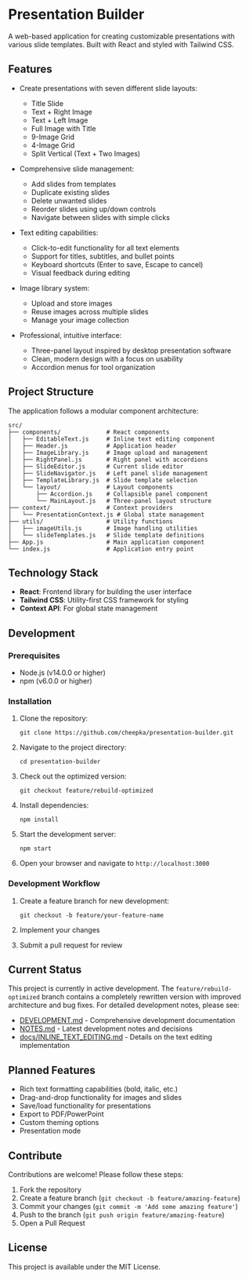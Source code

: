 # Presentation Builder

A web-based application for creating customizable presentations with various slide templates. Built with React and styled with Tailwind CSS.

## Features

- Create presentations with seven different slide layouts:
  - Title Slide
  - Text + Right Image
  - Text + Left Image
  - Full Image with Title
  - 9-Image Grid
  - 4-Image Grid
  - Split Vertical (Text + Two Images)

- Comprehensive slide management:
  - Add slides from templates
  - Duplicate existing slides
  - Delete unwanted slides
  - Reorder slides using up/down controls
  - Navigate between slides with simple clicks

- Text editing capabilities:
  - Click-to-edit functionality for all text elements
  - Support for titles, subtitles, and bullet points
  - Keyboard shortcuts (Enter to save, Escape to cancel)
  - Visual feedback during editing

- Image library system:
  - Upload and store images
  - Reuse images across multiple slides
  - Manage your image collection

- Professional, intuitive interface:
  - Three-panel layout inspired by desktop presentation software
  - Clean, modern design with a focus on usability
  - Accordion menus for tool organization

## Project Structure

The application follows a modular component architecture:

```
src/
├── components/             # React components
│   ├── EditableText.js     # Inline text editing component
│   ├── Header.js           # Application header
│   ├── ImageLibrary.js     # Image upload and management
│   ├── RightPanel.js       # Right panel with accordions
│   ├── SlideEditor.js      # Current slide editor
│   ├── SlideNavigator.js   # Left panel slide management
│   ├── TemplateLibrary.js  # Slide template selection
│   └── layout/             # Layout components
│       ├── Accordion.js    # Collapsible panel component
│       └── MainLayout.js   # Three-panel layout structure
├── context/                # Context providers
│   └── PresentationContext.js # Global state management
├── utils/                  # Utility functions
│   ├── imageUtils.js       # Image handling utilities
│   └── slideTemplates.js   # Slide template definitions
├── App.js                  # Main application component
└── index.js                # Application entry point
```

## Technology Stack

- **React**: Frontend library for building the user interface
- **Tailwind CSS**: Utility-first CSS framework for styling
- **Context API**: For global state management

## Development

### Prerequisites

- Node.js (v14.0.0 or higher)
- npm (v6.0.0 or higher)

### Installation

1. Clone the repository:
   ```
   git clone https://github.com/cheepka/presentation-builder.git
   ```

2. Navigate to the project directory:
   ```
   cd presentation-builder
   ```

3. Check out the optimized version:
   ```
   git checkout feature/rebuild-optimized
   ```

4. Install dependencies:
   ```
   npm install
   ```

5. Start the development server:
   ```
   npm start
   ```

6. Open your browser and navigate to `http://localhost:3000`

### Development Workflow

1. Create a feature branch for new development:
   ```
   git checkout -b feature/your-feature-name
   ```

2. Implement your changes

3. Submit a pull request for review

## Current Status

This project is currently in active development. The `feature/rebuild-optimized` branch contains a completely rewritten version with improved architecture and bug fixes. For detailed development notes, please see:

- [DEVELOPMENT.md](./DEVELOPMENT.md) - Comprehensive development documentation
- [NOTES.md](./NOTES.md) - Latest development notes and decisions
- [docs/INLINE_TEXT_EDITING.md](./docs/INLINE_TEXT_EDITING.md) - Details on the text editing implementation

## Planned Features

- Rich text formatting capabilities (bold, italic, etc.)
- Drag-and-drop functionality for images and slides
- Save/load functionality for presentations
- Export to PDF/PowerPoint
- Custom theming options
- Presentation mode

## Contribute

Contributions are welcome! Please follow these steps:

1. Fork the repository
2. Create a feature branch (`git checkout -b feature/amazing-feature`)
3. Commit your changes (`git commit -m 'Add some amazing feature'`)
4. Push to the branch (`git push origin feature/amazing-feature`)
5. Open a Pull Request

## License

This project is available under the MIT License.
